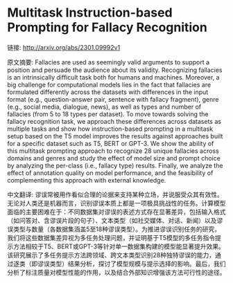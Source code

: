 # Multitask Instruction-based Prompting for Fallacy Recognition

链接: http://arxiv.org/abs/2301.09992v1

原文摘要:
Fallacies are used as seemingly valid arguments to support a position and
persuade the audience about its validity. Recognizing fallacies is an
intrinsically difficult task both for humans and machines. Moreover, a big
challenge for computational models lies in the fact that fallacies are
formulated differently across the datasets with differences in the input format
(e.g., question-answer pair, sentence with fallacy fragment), genre (e.g.,
social media, dialogue, news), as well as types and number of fallacies (from 5
to 18 types per dataset). To move towards solving the fallacy recognition task,
we approach these differences across datasets as multiple tasks and show how
instruction-based prompting in a multitask setup based on the T5 model improves
the results against approaches built for a specific dataset such as T5, BERT or
GPT-3. We show the ability of this multitask prompting approach to recognize 28
unique fallacies across domains and genres and study the effect of model size
and prompt choice by analyzing the per-class (i.e., fallacy type) results.
Finally, we analyze the effect of annotation quality on model performance, and
the feasibility of complementing this approach with external knowledge.

中文翻译:
谬误常被用作看似合理的论据来支持某种立场，并说服受众其有效性。无论对人类还是机器而言，识别谬误本质上都是一项极具挑战性的任务。计算模型面临的主要困难在于：不同数据集对谬误的表述方式存在显著差异，包括输入格式（如问答对、含谬误片段的句子）、文本类型（如社交媒体、对话、新闻）以及谬误类型与数量（各数据集涵盖5至18种谬误类型）。为推进谬误识别任务的研究，我们将这些数据集差异视为多任务处理问题，并证明基于T5模型的多任务指令提示方法相较于T5、BERT或GPT-3等针对单一数据集构建的模型能显著提升效果。该研究展示了多任务提示方法跨领域、跨文本类型识别28种独特谬误的能力，通过逐类（即谬误类型）结果分析，探讨了模型规模与提示选择的影响。最后，我们分析了标注质量对模型性能的作用，以及结合外部知识增强该方法可行性的途径。
